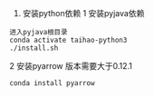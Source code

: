1. 安装python依赖
1 安装pyjava依赖
```
进入pyjava根目录
conda activate taihao-python3
./install.sh
```

2 安装pyarrow
版本需要大于0.12.1
```
conda install pyarrow
```

